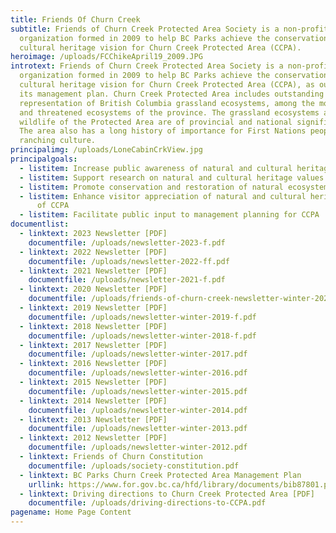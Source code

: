 ```yaml
---
title: Friends Of Churn Creek
subtitle: Friends of Churn Creek Protected Area Society is a non-profit
  organization formed in 2009 to help BC Parks achieve the conservation and
  cultural heritage vision for Churn Creek Protected Area (CCPA).
heroimage: /uploads/FCChikeApril19_2009.JPG
introtext: Friends of Churn Creek Protected Area Society is a non-profit
  organization formed in 2009 to help BC Parks achieve the conservation and
  cultural heritage vision for Churn Creek Protected Area (CCPA), as outlined in
  its management plan. Churn Creek Protected Area includes outstanding
  representation of British Columbia grassland ecosystems, among the most rare
  and threatened ecosystems of the province. The grassland ecosystems and
  wildlife of the Protected Area are of provincial and national significance.
  The area also has a long history of importance for First Nations people and
  ranching culture.
principalimg: /uploads/LoneCabinCrkView.jpg
principalgoals:
  - listitem: Increase public awareness of natural and cultural heritage values of CCPA
  - listitem: Support research on natural and cultural heritage values of CCPA
  - listitem: Promote conservation and restoration of natural ecosystems within the CCPA
  - listitem: Enhance visitor appreciation of natural and cultural heritage values
      of CCPA
  - listitem: Facilitate public input to management planning for CCPA
documentlist:
  - linktext: 2023 Newsletter [PDF]
    documentfile: /uploads/newsletter-2023-f.pdf
  - linktext: 2022 Newsletter [PDF]
    documentfile: /uploads/newsletter-2022-ff.pdf
  - linktext: 2021 Newsletter [PDF]
    documentfile: /uploads/newsletter-2021-f.pdf
  - linktext: 2020 Newsletter [PDF]
    documentfile: /uploads/friends-of-churn-creek-newsletter-winter-2020.pdf
  - linktext: 2019 Newsletter [PDF]
    documentfile: /uploads/newsletter-winter-2019-f.pdf
  - linktext: 2018 Newsletter [PDF]
    documentfile: /uploads/newsletter-winter-2018-f.pdf
  - linktext: 2017 Newsletter [PDF]
    documentfile: /uploads/newsletter-winter-2017.pdf
  - linktext: 2016 Newsletter [PDF]
    documentfile: /uploads/newsletter-winter-2016.pdf
  - linktext: 2015 Newsletter [PDF]
    documentfile: /uploads/newsletter-winter-2015.pdf
  - linktext: 2014 Newsletter [PDF]
    documentfile: /uploads/newsletter-winter-2014.pdf
  - linktext: 2013 Newsletter [PDF]
    documentfile: /uploads/newsletter-winter-2013.pdf
  - linktext: 2012 Newsletter [PDF]
    documentfile: /uploads/newsletter-winter-2012.pdf
  - linktext: Friends of Churn Constitution
    documentfile: /uploads/society-constitution.pdf
  - linktext: BC Parks Churn Creek Protected Area Management Plan
    urllink: https://www.for.gov.bc.ca/hfd/library/documents/bib87801.pdf
  - linktext: Driving directions to Churn Creek Protected Area [PDF]
    documentfile: /uploads/driving-directions-to-CCPA.pdf
pagename: Home Page Content
---
```

